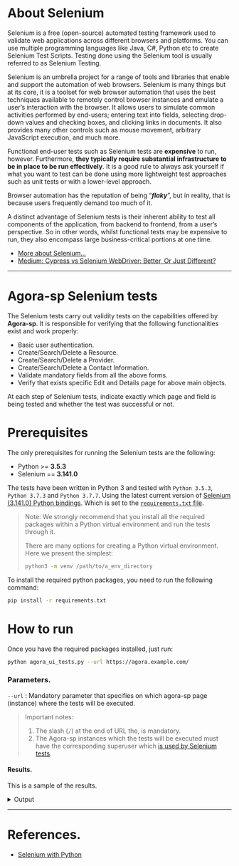 
About Selenium
===============
Selenium is a free (open-source) automated testing framework used to validate web applications across different browsers and platforms.
You can use multiple programming languages like Java, C#, Python etc to create Selenium Test Scripts. Testing done using the Selenium tool is usually referred to as Selenium Testing.

Selenium is an umbrella project for a range of tools and libraries that enable and support the automation of web browsers.
Selenium is many things but at its core, it is a toolset for web browser automation that uses the best techniques available to remotely control browser instances and emulate a user’s interaction with the browser.
It allows users to simulate common activities performed by end-users; entering text into fields, selecting drop-down values and checking boxes, and clicking links in documents. It also provides many other controls such as mouse movement, arbitrary JavaScript execution, and much more.


Functional end-user tests such as Selenium tests are **expensive** to run, however. Furthermore, **they typically require substantial infrastructure to be in place to be run effectively**.
It is a good rule to always ask yourself if what you want to test can be done using more lightweight test approaches such as unit tests or with a lower-level approach.


Browser automation has the reputation of being “***flaky***”, but in reality, that is because users frequently demand too much of it.

A distinct advantage of Selenium tests is their inherent ability to test all components of the application, from backend to frontend, from a user’s perspective. So in other words, whilst functional tests may be expensive to run, they also encompass large business-critical portions at one time.

* [More about Selenium...](https://www.selenium.dev/documentation/en/introduction/)
* [Medium: Cypress vs Selenium WebDriver: Better, Or Just Different?](https://medium.com/@applitools/cypress-vs-selenium-webdriver-better-or-just-different-2dc76906607d)

-------------------------------------------------------------------------------------------------------------------




Agora-sp Selenium tests
======================
The Selenium tests carry out validity tests on the capabilities offered by **Agora-sp**.
It is responsible for verifying that the following functionalities exist and work properly:

* Basic user authentication.
* Create/Search/Delete a Resource.
* Create/Search/Delete a Provider.
* Create/Search/Delete a Contact Information.
* Validate mandatory fields from all the above forms.
* Verify that exists specific Edit and Details page for above main objects.

At each step of Selenium tests, indicate exactly which page and field is being tested and whether the test was successful or not.




Prerequisites
==============
The only prerequisites for running the Selenium tests are the following:

* Python >= **3.5.3**
* Selenium == **3.141.0**

The tests have been written in Python 3 and tested with `Python 3.5.3`, `Python 3.7.3` and `Python 3.7.7`.
Using the latest current version of [Selenium (3.141.0) Python bindings](https://pypi.org/project/selenium/). Which is set to the [`requirements.txt` file](requirements.txt).

> Note: We strongly recommend that you install all the required packages within a Python virtual environment and run the tests through it.
>
> There are many options for creating a Python virtual environment. Here we present the simplest:
> ```bash
> python3 -m venv /path/to/a_env_directory
> ```

To install the required python packages, you need to run the following command:
```bash
pip install -r requirements.txt
```




How to run
===========
Once you have the required packages installed, just run:
```bash
python agora_ui_tests.py --url https://agora.example.com/
```

### Parameters.
`--url` : Mandatory parameter that specifies on which agora-sp page (instance) where the tests will be executed.

> Important notes:
> 1. The slash (`/`) at the end of URL the, is mandatory.
> 2. The Agora-sp instances which the tests will be executed must have the corresponding superuser which [is used by Selenium tests](agora/Agora.py#L82-83).

#### Results.

This is a sample of the results.

<details>
  <summary> Output </summary>

```
# Validations in the Contact form.
[Email]                              Email Input Validation     Success
[Phone]                              Phone Input Validation     Success
[Saving form status]                     Form Invalid           Success

# Validations in the Provider form.
[EPP.BAI.3]                          URL Input Validation   Success
[EPP.MRI.2]                          URL Input Validation   Success
[EPP.MRI.3]                          URL Input Validation   Success
[Saving form status]                     Form Invalid       Success

# Validations in the Resource form.
[ERP.BAI.4]                          URL Input Validation   Success
[ERP.MRI.3]                          URL Input Validation   Success
[ERP.MRI.4]                          URL Input Validation   Success
[ERP.MRI.5]                          URL Input Validation   Success
[ERP.MGI.1]                          URL Input Validation   Success
[ERP.MGI.2]                          URL Input Validation   Success
[ERP.MGI.3]                          URL Input Validation   Success
[ERP.MGI.4]                          URL Input Validation   Success
[ERP.MGI.5]                          URL Input Validation   Success
[ERP.MGI.6]                          URL Input Validation   Success
[ERP.MGI.7]                          URL Input Validation   Success
[ERP.MGI.8]                          URL Input Validation   Success
[ERP.MGI.9]                          URL Input Validation   Success
[ERP.AOI.2]                          URL Input Validation   Success
[ERP.FNI.1]                          URL Input Validation   Success
[ERP.FNI.2]                          URL Input Validation   Success
[ERP.COI.13]                         Email Input Validation     Success
[ERP.COI.14]                         Email Input Validation     Success
[Saving form status]                     Form Invalid       Success

# Edit a contact record.
[Edit page]                              Found and visited  Success

# Details of a contact record.
[Details page]                           Found and visited  Success

# Edit a provider record.
[Edit page]                              Found and visited  Success

# Details of a contact record.
[Details page]                           Found and visited  Success

# Edit a resources record.
[Edit page]                              Found and visited  Success

# Details of a contact record.
[Details page]                           Found and visited  Success

# Create a new contact.
[first_name]                             Found and filled   Success
[last_name]                              Found and filled   Success
[email]                                  Found and filled   Success
[phone]                                  Found and filled   Success
[position]                               Found and filled   Success
[organisation]                           Found and filled   Success
[Saving form status]                     Form Saved         Success
[Search]                                 Found 1 record     Success
[Delete form status]                     Form Saved         Success

# Create a new provider.
[epp_bai_id]                           Found and filled   Success
[epp_bai_name]                         Found and filled   Success
[epp_bai_abbreviation]                 Found and filled   Success
[epp_bai_website]                      Found and filled   Success
[epp_bai_legal_entity]                 Found and filled   Success
[epp_bai_legal_status]                 Found and filled   Success
[epp_cli_scientific_domain]            Found and filled   Success
[epp_cli_scientific_subdomain]         Found and filled   Success
[epp_cli_tags]                         Found and filled   Success
[epp_cli_structure_type]               Found and filled   Success
[epp_loi_street_name_and_number]       Found and filled   Success
[epp_loi_postal_code]                  Found and filled   Success
[epp_loi_city]                         Found and filled   Success
[epp_loi_country_or_territory]         Found and filled   Success
[epp_loi_region]                       Found and filled   Success
[epp_mri_description]                  Found and filled   Success
[epp_mri_logo]                         Found and filled   Success
[epp_mri_multimedia]                   Found and filled   Success
[epp_mti_life_cycle_status]            Found and filled   Success
[epp_mti_certifications]               Found and filled   Success
[main_contact]                           Found and filled   Success
[public_contact]                         Found and filled   Success
[epp_bai_hosting_legal_entity]         Found and filled   Success
[epp_oth_participating_countries]      Found and filled   Success
[epp_oth_affiliations]                 Found and filled   Success
[epp_oth_networks]                     Found and filled   Success
[epp_oth_esfri_domain]                 Found and filled   Success
[epp_oth_esfri_type]                   Found and filled   Success
[epp_oth_meril_scientific_domain]      Found and filled   Success
[epp_oth_meril_scientific_subdomain]   Found and filled   Success
[epp_oth_areas_of_activity]           Found and filled   Success
[epp_oth_societal_grand_challenges]   Found and filled   Success
[epp_oth_national_roadmaps]           Found and filled   Success
[Saving form status]                     Form Saved         Success
[Search]                                 Found 1 record     Success
[Delete form status]                     Form Saved         Success

# Create a new resource.
[erp_bai_id]                             Found and filled   Success
[erp_bai_name]                           Found and filled   Success
[erp_bai_service_organisation]           Found and filled   Success
[erp_bai_service_providers]              Found and filled   Success
[erp_bai_webpage]                        Found and filled   Success
[erp_cli_scientific_domain]            Found and filled   Success
[erp_cli_scientific_subdomain]         Found and filled   Success
[erp_cli_category]                     Found and filled   Success
[erp_cli_subcategory]                  Found and filled   Success
[erp_cli_target_users]                 Found and filled   Success
[erp_cli_access_type]                  Found and filled   Success
[erp_cli_access_mode]                  Found and filled   Success
[erp_cli_tags]                         Found and filled   Success
[erp_mri_description]                  Found and filled   Success
[erp_mri_tagline]                      Found and filled   Success
[erp_mri_logo]                         Found and filled   Success
[erp_mri_mulitimedia]                  Found and filled   Success
[erp_mri_use_cases]                    Found and filled   Success
[erp_mgi_helpdesk_webpage]             Found and filled   Success
[erp_mgi_user_manual]                  Found and filled   Success
[erp_mgi_terms_of_use]                 Found and filled   Success
[erp_mgi_privacy_policy]               Found and filled   Success
[erp_mgi_access_policy]                Found and filled   Success
[erp_mgi_sla_specification]            Found and filled   Success
[erp_mgi_training_information]         Found and filled   Success
[erp_mgi_status_monitoring]            Found and filled   Success
[erp_mgi_maintenance]                  Found and filled   Success
[erp_gla_geographical_availability]    Found and filled   Success
[erp_gla_language]                     Found and filled   Success
[erp_rli_geographic_location]          Found and filled   Success
[main_contact]                           Found and filled   Success
[public_contact]                         Found and filled   Success
[erp_coi_helpdesk_email]              Found and filled   Success
[erp_coi_security_contact_email]      Found and filled   Success
[erp_mti_technology_readiness_level]   Found and filled   Success
[erp_mti_life_cycle_status]            Found and filled   Success
[erp_mti_certifications]               Found and filled   Success
[erp_mti_standards]                    Found and filled   Success
[erp_mti_open_source_technologies]     Found and filled   Success
[erp_mti_version]                      Found and filled   Success
[erp_mti_last_update]                  Found and filled   Success
[erp_mti_changelog]                    Found and filled   Success
[required_resources]                     Found and filled   Success
[related_resources]                      Found and filled   Success
[erp_dei_related_platforms]            Found and filled   Success
[erp_ati_funding_body]                 Found and filled   Success
[erp_ati_funding_program]              Found and filled   Success
[erp_ati_grant_project_name]           Found and filled   Success
[erp_aoi_order_type]                   Found and filled   Success
[erp_aoi_order]                        Found and filled   Success
[erp_fni_payment_model]                Found and filled   Success
[erp_fni_pricing]                      Found and filled   Success
[Saving form status]                     Form Saved         Success
[Search]                                 Found 1 record     Success
[Delete form status]                     Form Saved         Success

Execution time of the Selenium UI tests is : 00:02:50
```
</details>




----------------------------------------------------------------

# References.

* [Selenium with Python](https://selenium-python.readthedocs.io/)

